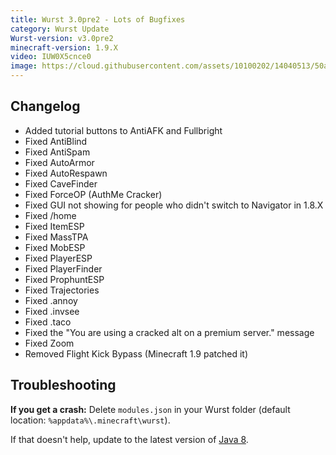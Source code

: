 ```yaml
---
title: Wurst 3.0pre2 - Lots of Bugfixes
category: Wurst Update
Wurst-version: v3.0pre2
minecraft-version: 1.9.X
video: IUW0X5cnce0
image: https://cloud.githubusercontent.com/assets/10100202/14040513/50a25b74-f268-11e5-92c5-82dc870067c2.jpg
---
```

## Changelog
- Added tutorial buttons to AntiAFK and Fullbright
- Fixed AntiBlind
- Fixed AntiSpam
- Fixed AutoArmor
- Fixed AutoRespawn
- Fixed CaveFinder
- Fixed ForceOP (AuthMe Cracker)
- Fixed GUI not showing for people who didn't switch to Navigator in 1.8.X
- Fixed /home
- Fixed ItemESP
- Fixed MassTPA
- Fixed MobESP
- Fixed PlayerESP
- Fixed PlayerFinder<!--read more-->
- Fixed ProphuntESP
- Fixed Trajectories
- Fixed .annoy
- Fixed .invsee
- Fixed .taco
- Fixed the "You are using a cracked alt on a premium server." message
- Fixed Zoom
- Removed Flight Kick Bypass (Minecraft 1.9 patched it)

## Troubleshooting
**If you get a crash:**
Delete `modules.json` in your Wurst folder (default location: `%appdata%\.minecraft\wurst`).

If that doesn't help, update to the latest version of [Java 8](https://java.com/download).
